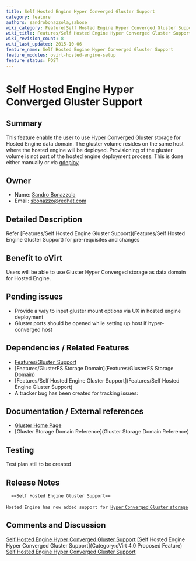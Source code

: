 ```yaml
---
title: Self Hosted Engine Hyper Converged Gluster Support
category: feature
authors: sandrobonazzola,sabose
wiki_category: Feature|Self Hosted Engine Hyper Converged Gluster Support
wiki_title: Features/Self Hosted Engine Hyper Converged Gluster Support
wiki_revision_count: 8
wiki_last_updated: 2015-10-06
feature_name: Self Hosted Engine Hyper Converged Gluster Support
feature_modules: ovirt-hosted-engine-setup
feature_status: POST
---
```


# Self Hosted Engine Hyper Converged Gluster Support

## Summary

This feature enable the user to use Hyper Converged Gluster storage for Hosted Engine data domain. The gluster volume resides on the same host where the hosted engine will be deployed. Provisioning of the gluster volume is not part of the hosted engine deployment process. This is done either manually or via [gdeploy](http://gdeploy.readthedocs.io)

## Owner

*   Name: [ Sandro Bonazzola](User:SandroBonazzola)
*   Email: <sbonazzo@redhat.com>

## Detailed Description

Refer [Features/Self Hosted Engine Gluster Support](Features/Self Hosted Engine Gluster Support) for pre-requisites and changes

## Benefit to oVirt

Users will be able to use Gluster Hyper Converged storage as data domain for Hosted Engine.

## Pending issues

*   Provide a way to input gluster mount options via UX in hosted engine deployment
*   Gluster ports should be opened while setting up host if hyper-converged host

## Dependencies / Related Features

*   [Features/Gluster_Support](Features/Gluster_Support)
*   [Features/GlusterFS Storage Domain](Features/GlusterFS Storage Domain)
*   [Features/Self Hosted Engine Gluster Support](Features/Self Hosted Engine Gluster Support)
*   A tracker bug has been created for tracking issues:

## Documentation / External references

*   [Gluster Home Page](http://www.gluster.org/)
*   [Gluster Storage Domain Reference](Gluster Storage Domain Reference)

## Testing

Test plan still to be created

## Release Notes

      ==Self Hosted Engine Gluster Support==
`Hosted Engine has now added support for `[`Hyper` `Converged` `Gluster` `storage`](Features/Self_Hosted_Engine_Hyper_Converged_Gluster_Support)

## Comments and Discussion


[Self Hosted Engine Hyper Converged Gluster Support](Category:Feature) [Self Hosted Engine Hyper Converged Gluster Support](Category:oVirt 4.0 Proposed Feature) [Self Hosted Engine Hyper Converged Gluster Support](Category:Integration)
